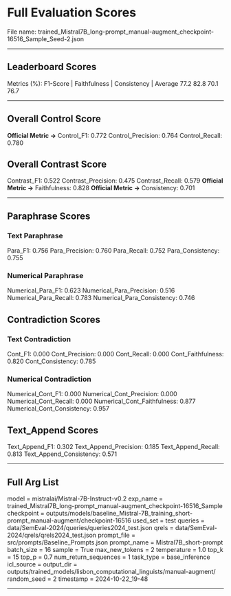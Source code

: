 # Full Evaluation Scores

File name: trained_Mistral7B_long-prompt_manual-augment_checkpoint-16516_Sample_Seed-2.json


---

## Leaderboard Scores

Metrics (%): F1-Score | Faithfulness | Consistency | Average
                77.2        82.8          70.1        76.7

---

## Overall Control Score

**Official Metric ->** Control_F1: 0.772
Control_Precision: 0.764
Control_Recall: 0.780

## Overall Contrast Score

Contrast_F1: 0.522
Contrast_Precision: 0.475
Contrast_Recall: 0.579
**Official Metric ->** Faithfulness: 0.828
**Official Metric ->** Consistency: 0.701

---


## Paraphrase Scores


### Text Paraphrase

Para_F1: 0.756
Para_Precision: 0.760
Para_Recall: 0.752
Para_Consistency: 0.755


### Numerical Paraphrase

Numerical_Para_F1: 0.623
Numerical_Para_Precision: 0.516
Numerical_Para_Recall: 0.783
Numerical_Para_Consistency: 0.746


## Contradiction Scores


### Text Contradiction

Cont_F1: 0.000
Cont_Precision: 0.000
Cont_Recall: 0.000
Cont_Faithfulness: 0.820
Cont_Consistency: 0.785


### Numerical Contradiction

Numerical_Cont_F1: 0.000
Numerical_Cont_Precision: 0.000
Numerical_Cont_Recall: 0.000
Numerical_Cont_Faithfulness: 0.877
Numerical_Cont_Consistency: 0.957


## Text_Append Scores

Text_Append_F1: 0.302
Text_Append_Precision: 0.185
Text_Append_Recall: 0.813
Text_Append_Consistency: 0.571

---

## Full Arg List

model = mistralai/Mistral-7B-Instruct-v0.2
exp_name = trained_Mistral7B_long-prompt_manual-augment_checkpoint-16516_Sample
checkpoint = outputs/models/baseline_Mistral-7B_training_short-prompt_manual-augment/checkpoint-16516
used_set = test
queries = data/SemEval-2024/queries/queries2024_test.json
qrels = data/SemEval-2024/qrels/qrels2024_test.json
prompt_file = src/prompts/Baseline_Prompts.json
prompt_name = Mistral7B_short-prompt
batch_size = 16
sample = True
max_new_tokens = 2
temperature = 1.0
top_k = 15
top_p = 0.7
num_return_sequences = 1
task_type = base_inference
icl_source = 
output_dir = outputs/trained_models/lisbon_computational_linguists/manual-augment/
random_seed = 2
timestamp = 2024-10-22_19-48

---

